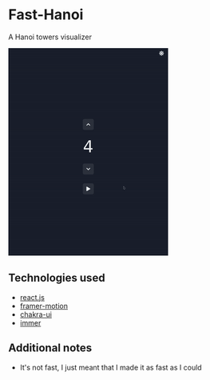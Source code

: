 # Fast-Hanoi

A Hanoi towers visualizer

![Live site hanoi towers visualizer capture](assets/capture.gif)

## Technologies used

- [react.js](https://reactjs.org/)
- [framer-motion](https://www.framer.com/motion/)
- [chakra-ui](https://chakra-ui.com/)
- [immer](https://immerjs.github.io/immer/)

## Additional notes

- It's not fast, I just meant that I made it as fast as I could
